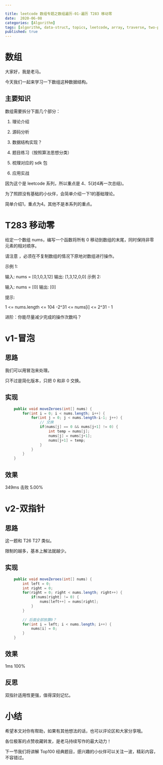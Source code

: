 ```yaml
---

title: leetcode 数组专题之数组遍历-01-遍历 T283 移动零
date:  2020-06-08
categories: [Algorithm]
tags: [algorithm, data-struct, topics, leetcode, array, traverse, two-pointer, top100, sf]
published: true
---
```



# 数组

大家好，我是老马。

今天我们一起来学习一下数组这种数据结构。

## 主要知识

数组需要拆分下面几个部分：

1. 理论介绍

2. 源码分析

3. 数据结构实现？

4. 题目练习（按照算法思想分类）

5. 梳理对应的 sdk 包

6. 应用实战

因为这个是 leetcode 系列，所以重点是 4、5(对4再一次总结)。

为了照顾没有基础的小伙伴，会简单介绍一下1的基础理论。

简单介绍1，重点为4。其他不是本系列的重点。


# T283 移动零

给定一个数组 nums，编写一个函数将所有 0 移动到数组的末尾，同时保持非零元素的相对顺序。

请注意 ，必须在不复制数组的情况下原地对数组进行操作。


示例 1:

输入: nums = [0,1,0,3,12]
输出: [1,3,12,0,0]
示例 2:

输入: nums = [0]
输出: [0]
 

提示:

1 <= nums.length <= 104
-2^31 <= nums[i] <= 2^31 - 1
 

进阶：你能尽量减少完成的操作次数吗？

# v1-冒泡

## 思路

我们可以用冒泡来处理。

只不过是简化版本，只把 0 和非 0 交换。

## 实现

```java
    public void moveZeroes(int[] nums) {
        for(int i = 0; i < nums.length; i++) {
            for(int j = 0; j < nums.length-i-1; j++) {
                // 交换
                if(nums[j] == 0 && nums[j+1] != 0) {
                    int temp = nums[j];
                    nums[j] = nums[j+1];
                    nums[j+1] = temp;
                }
            }
        }
    }
```


## 效果

349ms 击败 5.00%

# v2-双指针

## 思路

这一题和 T26 T27 类似。

限制的越多，基本上解法就越少。

## 实现

```java
    public void moveZeroes(int[] nums) {
        int left = 0;
        int right = 0;
        for(right = 0; right < nums.length; right++) {
            if(nums[right] != 0) {
                nums[left++] = nums[right];
            }
        }
        
        // 后面全部放置0？
        for(int i = left; i < nums.length; i++) {
            nums[i] = 0;
        }
    }
```

## 效果

1ms 100%

## 反思

双指针适用性更强，值得深刻记忆。

# 小结

希望本文对你有帮助，如果有其他想法的话，也可以评论区和大家分享哦。

各位极客的点赞收藏转发，是老马持续写作的最大动力！

下一节我们将讲解 Top100 经典题目，感兴趣的小伙伴可以关注一波，精彩内容，不容错过。


